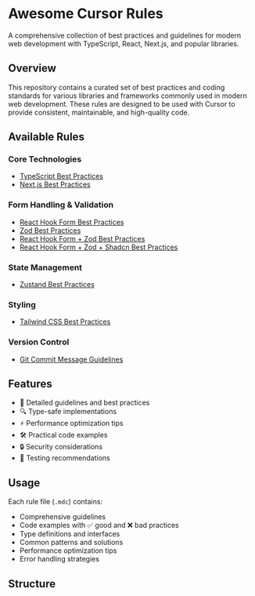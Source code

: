 # Awesome Cursor Rules

A comprehensive collection of best practices and guidelines for modern web development with TypeScript, React, Next.js, and popular libraries.

## Overview

This repository contains a curated set of best practices and coding standards for various libraries and frameworks commonly used in modern web development. These rules are designed to be used with Cursor to provide consistent, maintainable, and high-quality code.

## Available Rules

### Core Technologies
- [TypeScript Best Practices](rules/typescript-best-practices.mdc)
- [Next.js Best Practices](rules/nextjs-best-practices.mdc)

### Form Handling & Validation
- [React Hook Form Best Practices](rules/react-hook-form-best-practices.mdc)
- [Zod Best Practices](rules/zod-best-practices.mdc)
- [React Hook Form + Zod Best Practices](rules/react-hook-form-zod-best-practices.mdc)
- [React Hook Form + Zod + Shadcn Best Practices](rules/react-hook-form-zod-shadcn-best-practices.mdc)

### State Management
- [Zustand Best Practices](rules/zustand-best-practices.mdc)

### Styling
- [Tailwind CSS Best Practices](rules/tailwindcss-best-practices.mdc)

### Version Control
- [Git Commit Message Guidelines](rules/git-commit.mdc)

## Features

- 📝 Detailed guidelines and best practices
- 🔍 Type-safe implementations
- ⚡ Performance optimization tips
- 🛠️ Practical code examples
- 🔒 Security considerations
- 🧪 Testing recommendations

## Usage

Each rule file (`.mdc`) contains:
- Comprehensive guidelines
- Code examples with ✅ good and ❌ bad practices
- Type definitions and interfaces
- Common patterns and solutions
- Performance optimization tips
- Error handling strategies

## Structure

